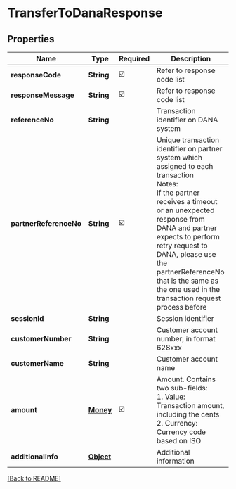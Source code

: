 # TransferToDanaResponse
## Properties

| Name | Type | Required | Description |
| ------------- | ------------- | ------------- | ------------- |
| **responseCode** | **String** | ☑️ | Refer to response code list |
| **responseMessage** | **String** | ☑️ | Refer to response code list |
| **referenceNo** | **String** |  | Transaction identifier on DANA system |
| **partnerReferenceNo** | **String** | ☑️ | Unique transaction identifier on partner system which assigned to each transaction<br> Notes:<br> If the partner receives a timeout or an unexpected response from DANA and partner expects to perform retry request to DANA, please use the partnerReferenceNo that is the same as the one used in the transaction request process before  |
| **sessionId** | **String** |  | Session identifier |
| **customerNumber** | **String** |  | Customer account number, in format 628xxx |
| **customerName** | **String** |  | Customer account name |
| **amount** | [**Money**](Money.md) | ☑️ | Amount. Contains two sub-fields:<br> 1. Value: Transaction amount, including the cents<br> 2. Currency: Currency code based on ISO  |
| **additionalInfo** | [**Object**](.md) |  | Additional information |

[[Back to README]](../../../../README.md)

